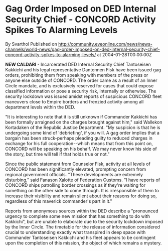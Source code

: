 # Gag Order Imposed on DED Internal Security Chief - CONCORD Activity Spikes To Alarming Levels
By Svarthol
Published on http://community.eveonline.com/news/news-channels/world-news/gag-order-imposed-on-ded-internal-security-chief-concord-activity-spikes-to-alarming-levels/ at 2004-01-28T00:00:00Z

 **NEW CALDARI** - Incarcerated DED Internal Security Chief Tantoseisen Kakkichi and his legal representative Dantennen Fisk have been issued gag orders, prohibiting them from speaking with members of the press or anyone else outside of CONCORD. The order came as a result of an Inner Circle mandate, and is exclusively reserved for cases that could expose classified information or pose a security risk, internally or otherwise. The security lockdown was issued amidst reports of suspicious CONCORD fleet maneuvers close to Empire borders and frenzied activity among all department levels within the DED.  
  
"It is interesting to note that it is still unknown if Commander Kakkichi has been formally arraigned on the charges brought against him," said Wallekon Kortadaken of the Republic Justice Department. "My suspicion is that he is undergoing some kind of 'debriefing', if you will. A gag order implies that a bargain has been struck-perhaps pleading guilty to reduced charges in exchange for his full cooperation--which means that from this point on, CONCORD will be speaking on his behalf. We may never know his side of the story, but time will tell if that holds true or not."   
  
Since the public statement from Counselor Fisk, activity at all levels of CONCORD has been significantly elevated, prompting concern from regional government officials. "These developments are extremely disturbing," said Fanason Xalotte of Federation Customs. "I have reports of CONCORD ships patrolling border crossings as if they're waiting for something on the other side to come through. It is irresponsible of them to increase their visibility and remain silent about their reasons for doing so, regardless of this maverick commander's part in it."   
  
Reports from anonymous sources within the DED describe a "pronounced urgency to complete some new mission that has something to do with Kakkichi", but are unable to elaborate due to the security lockdown imposed by the Inner Circle. The timetable for the release of information considered crucial to understanding exactly what transpired in deep space with Commander Tantoseisen Kakkichi and his fleet appears to be contingent upon the completion of this mission, the object of which remains a mystery.
